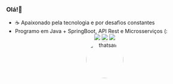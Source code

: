 ### Olá!👋

- ☕ Apaixonado pela tecnologia e por desafios constantes
- Programo em Java + SpringBoot, API Rest e Microsserviços (:
  <div align="center"> 
    <a href="https://www.linkedin.com/in/gamagabriel" target="_blank"><img src="https://img.shields.io/badge/-LinkedIn-%230077B5?style=for-the-badge&logo=linkedin&logoColor=white" target="_blank"></a>
    <a href = "mailto:gbr.gama99@gmail.com"><img src="https://img.shields.io/badge/-Gmail-%23333?style=for-the-badge&logo=gmail&logoColor=white" target="_blank"></a>
    <a href="https://instagram.com/gamagbr" target="_blank"><img src="https://img.shields.io/badge/-Instagram-%23E4405F?style=for-the-badge&logo=instagram&logoColor=white" target="_blank"></a>
  <div align="center"> 
    <img align="center" alt="thatsall" height="100" style="border-radius:50px;" src="https://media4.giphy.com/media/xUPOqo6E1XvWXwlCyQ/giphy.gif">
  </div>
